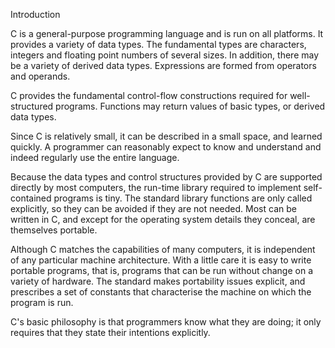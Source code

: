 Introduction 

C is a general-purpose programming language and is run on all
platforms.  It provides a variety of data types.  The fundamental types
are characters, integers and floating point numbers of several sizes. 
In addition, there may be a variety of derived data types.  Expressions
are formed from operators and operands.

C provides the fundamental control-flow constructions required for
well-structured programs.  Functions may return values of basic types,
or derived data types.

Since C is relatively small, it can be described in a small space, and
learned quickly.  A programmer can reasonably expect to know and
understand and indeed regularly use the entire language.

Because the data types and control structures provided by C are
supported directly by most computers, the run-time library required to
implement self-contained programs is tiny.  The standard library
functions are only called explicitly, so they can be avoided if they
are not needed.  Most can be written in C, and except for the operating
system details they conceal, are themselves portable.

Although C matches the capabilities of many computers, it is
independent of any particular machine architecture.  With a little care
it is easy to write portable programs, that is, programs that can be
run without change on a variety of hardware.  The standard makes
portability issues explicit, and prescribes a set of constants that
characterise the machine on which the program is run.

C's basic philosophy is that programmers know what they are doing; it
only requires that they state their intentions explicitly.
